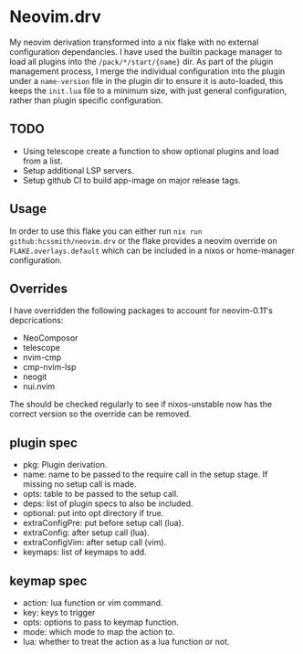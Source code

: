 # Neovim.drv

My neovim derivation transformed into a nix flake with no external configuration
dependancies. I have used the builtin package manager to load all plugins into
the `/pack/*/start/{name}` dir. As part of the plugin management process, I
merge the individual configuration into the plugin under a `name-version` file
in the plugin dir to ensure it is auto-loaded, this keeps the `init.lua` file to
a minimum size, with just general configuration, rather than plugin specific
configuration.

## TODO
- Using telescope create a function to show optional plugins and load from a list.
- Setup additional LSP servers.
- Setup github CI to build app-image on major release tags.

## Usage
In order to use this flake you can either run `nix run
github:hcssmith/neovim.drv` or the flake provides a neovim override on
`FLAKE.overlays.default` which can be included in a nixos or home-manager
configuration.

## Overrides
I have overridden the following packages to account for neovim-0.11's
depcrications:

- NeoComposor
- telescope
- nvim-cmp
- cmp-nvim-lsp
- neogit
- nui.nvim

The should be checked regularly to see if nixos-unstable now has the correct
version so the override can be removed.

## plugin spec
- pkg: Plugin derivation.
- name: name to be passed to the require call in the setup stage. If missing no
  setup call is made.
- opts: table to be passed to the setup call.
- deps: list of plugin specs to also be included.
- optional: put into opt directory if true.
- extraConfigPre: put before setup call (lua).
- extraConfig: after setup call (lua).
- extraConfigVim: after setup call (vim).
- keymaps: list of keymaps to add.

## keymap spec
- action: lua function or vim command.
- key: keys to trigger
- opts: options to pass to keymap function.
- mode: which mode to map the action to.
- lua: whether to treat the action as a lua function or not.
